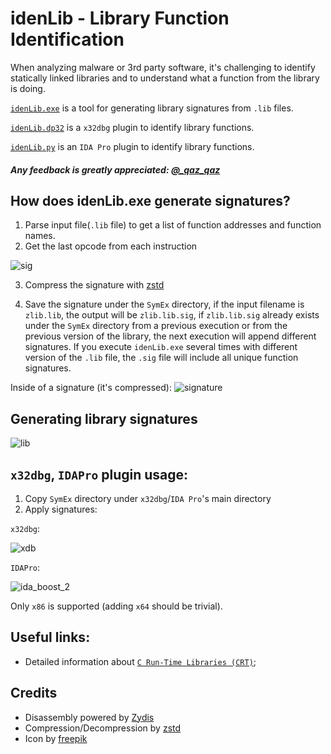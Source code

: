 # idenLib - Library Function Identification

When analyzing malware or 3rd party software, it's challenging to identify statically linked libraries and to understand what a function from the library is doing.

[`idenLib.exe`](https://github.com/secrary/idenLib) is a tool for generating library signatures from `.lib` files.

[`idenLib.dp32`](https://github.com/secrary/idenLibX) is a `x32dbg` plugin to identify library functions.

[`idenLib.py`](https://github.com/secrary/IDA-scripts/tree/master/idenLib) is an `IDA Pro` plugin to identify library functions.


##### Any feedback is greatly appreciated: [@_qaz_qaz](https://twitter.com/_qaz_qaz)

## How does idenLib.exe generate signatures?

1. Parse input file(`.lib` file) to get a list of function addresses and function names.
2. Get the last opcode from each instruction

![sig](https://user-images.githubusercontent.com/16405698/52433535-35442500-2b05-11e9-92a2-7ed0dfb319ab.png)

3. Compress the signature with [zstd](https://github.com/facebook/zstd)

4. Save the signature under the `SymEx` directory, if the input filename is `zlib.lib`, the output will be `zlib.lib.sig`,
if `zlib.lib.sig` already exists under the `SymEx` directory from a previous execution or from the previous version of the library, the next execution will append different signatures.
If you execute `idenLib.exe` several times with different version of the `.lib` file, the `.sig` file will include all unique function signatures.

Inside of a signature (it's compressed):
![signature](https://user-images.githubusercontent.com/16405698/52490971-e9a18200-2bbd-11e9-8d29-e85a71826c8f.png)

## Generating library signatures

![lib](https://user-images.githubusercontent.com/16405698/52433541-35dcbb80-2b05-11e9-918a-6d39afc5de91.gif)

## `x32dbg`, `IDAPro` plugin usage:

1. Copy `SymEx` directory under `x32dbg`/`IDA Pro`'s main directory
2. Apply signatures:

`x32dbg`:

![xdb](https://user-images.githubusercontent.com/16405698/52433536-35442500-2b05-11e9-990e-8d4889bfe1c6.gif)

`IDAPro`:

![ida_boost_2](https://user-images.githubusercontent.com/16405698/52433540-35dcbb80-2b05-11e9-9dd3-9bb44d678ea5.gif)


Only `x86` is supported (adding `x64` should be trivial).

## Useful links:
- Detailed information about [`C Run-Time Libraries (CRT)`](https://docs.microsoft.com/en-us/cpp/c-runtime-library/crt-library-features);

## Credits
- Disassembly powered by [Zydis](https://zydis.re)
- Compression/Decompression by [zstd](https://github.com/facebook/zstd)
- Icon by [freepik](https://www.flaticon.com/authors/freepik)
